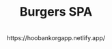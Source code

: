 <div align="center">
<h1>Burgers SPA</h1>
  <br>
 https://hoobankorgapp.netlify.app/
</div>
<br>
<div align="center">
  

</div>
